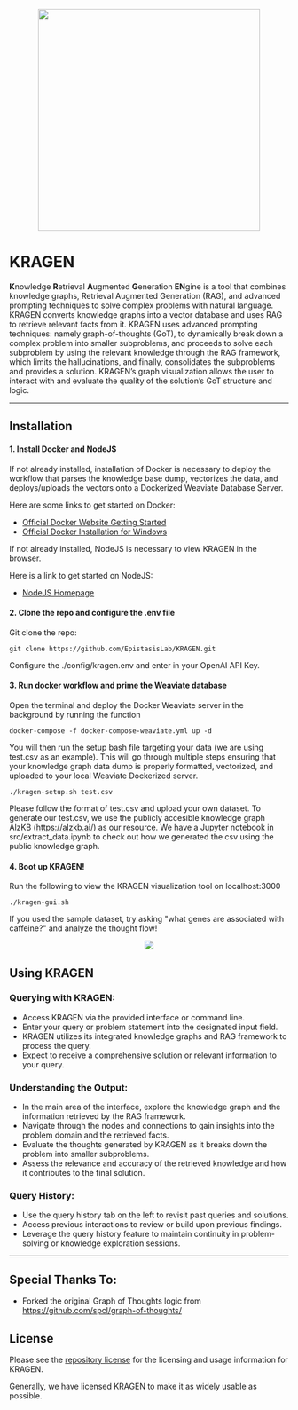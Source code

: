 <p align="center">
<img src="https://github.com/EpistasisLab/KRAGEN/blob/readme-update/images/OIG4.jpeg" width=400 />
</p>

# KRAGEN
**K**nowledge **R**etrieval **A**ugmented **G**eneration **EN**gine is a tool that combines knowledge graphs, Retrieval Augmented Generation (RAG), and advanced prompting techniques to solve complex problems with natural language. KRAGEN converts knowledge graphs into a vector database and uses RAG to retrieve relevant facts from it. KRAGEN uses advanced prompting techniques: namely graph-of-thoughts (GoT), to dynamically break down a complex problem into smaller subproblems, and proceeds to solve each subproblem by using the relevant knowledge through the RAG framework, which limits the hallucinations, and finally, consolidates the subproblems and provides a solution. KRAGEN’s graph visualization allows the user to interact with and evaluate the quality of the solution’s GoT structure and logic.

- - - -

## Installation

#### 1. Install Docker and NodeJS

If not already installed, installation of Docker is necessary to deploy the workflow that parses the knowledge base dump, vectorizes the data, and deploys/uploads the vectors onto a Dockerized Weaviate Database Server. 

Here are some links to get started on Docker:
  - [Official Docker Website Getting Started](https://docs.docker.com/engine/getstarted/step_one/)
  - [Official Docker Installation for Windows](https://docs.docker.com/docker-for-windows/install/)

If not already installed, NodeJS is necessary to view KRAGEN in the browser.

Here is a link to get started on NodeJS:
  - [NodeJS Homepage](https://nodejs.org/en)

#### 2. Clone the repo and configure the .env file

Git clone the repo:

`git clone https://github.com/EpistasisLab/KRAGEN.git`

Configure the ./config/kragen.env and enter in your OpenAI API Key.

#### 3. Run docker workflow and prime the Weaviate database

Open the terminal and deploy the Docker Weaviate server in the background by running the function

`docker-compose -f docker-compose-weaviate.yml up -d`

You will then run the setup bash file targeting your data (we are using test.csv as an example). This will go through multiple steps ensuring that your knowledge graph data dump is properly formatted, vectorized, and uploaded to your local Weaviate Dockerized server.

`./kragen-setup.sh test.csv`

Please follow the format of test.csv and upload your own dataset. To generate our test.csv, we use the publicly accesible knowledge graph AlzKB (https://alzkb.ai/) as our resource. We have a Jupyter notebook in src/extract_data.ipynb to check out how we generated the csv using the public knowledge graph.

#### 4. Boot up KRAGEN!

Run the following to view the KRAGEN visualization tool on localhost:3000

`./kragen-gui.sh`

If you used the sample dataset, try asking "what genes are associated with caffeine?" and analyze the thought flow!

<p align="center">
<img src="https://github.com/EpistasisLab/KRAGEN/blob/readme-update/images/KG2Diagram.png" />
</p>

## Using KRAGEN

### Querying with KRAGEN:

- Access KRAGEN via the provided interface or command line.
- Enter your query or problem statement into the designated input field.
- KRAGEN utilizes its integrated knowledge graphs and RAG framework to process the query.
- Expect to receive a comprehensive solution or relevant information to your query.

### Understanding the Output:

- In the main area of the interface, explore the knowledge graph and the information retrieved by the RAG framework.
- Navigate through the nodes and connections to gain insights into the problem domain and the retrieved facts.
- Evaluate the thoughts generated by KRAGEN as it breaks down the problem into smaller subproblems.
- Assess the relevance and accuracy of the retrieved knowledge and how it contributes to the final solution.

### Query History:

- Use the query history tab on the left to revisit past queries and solutions.
- Access previous interactions to review or build upon previous findings.
- Leverage the query history feature to maintain continuity in problem-solving or knowledge exploration sessions.

---

## Special Thanks To:
- Forked the original Graph of Thoughts logic from https://github.com/spcl/graph-of-thoughts/

## License

Please see the [repository license](https://github.com/EpistasisLab/KRAGEN/blob/master/LICENSE) for the licensing and usage information for KRAGEN.

Generally, we have licensed KRAGEN to make it as widely usable as possible.

